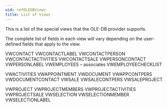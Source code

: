 ```yaml
---
uid: refOLEDBViews
title: List of Views
---
```


This is a list of the special views that the OLE-DB provider supports.

The complete list of fields in each view will vary depending on the user-defined fields that apply to the view.

VWCONTACT
VWCONTACTLABEL
VWCONTACTPERSON
VWCONTACTACTIVITIES
VWCONTACTSALE
VWPERSONCONTACT
VWPERSONLABEL
VWEMPLOYEES – associates
VWEMPLOYEECHECKLIST

VWACTIVITIES
VWAPPOINTMENT
VWDOCUMENT
VWAPPCONTPERS
VWDOCUMENTCONTACT
VWSALE
VWSALECONTPERS
VWSALEPROJECT

VWPROJECT
VWPROJECTMEMBERS
VWPROJECTACTIVITIES
VWPROJECTSALE
VWSELECTION
VWSELECTIONMEMBER
VWSELECTIONLABEL